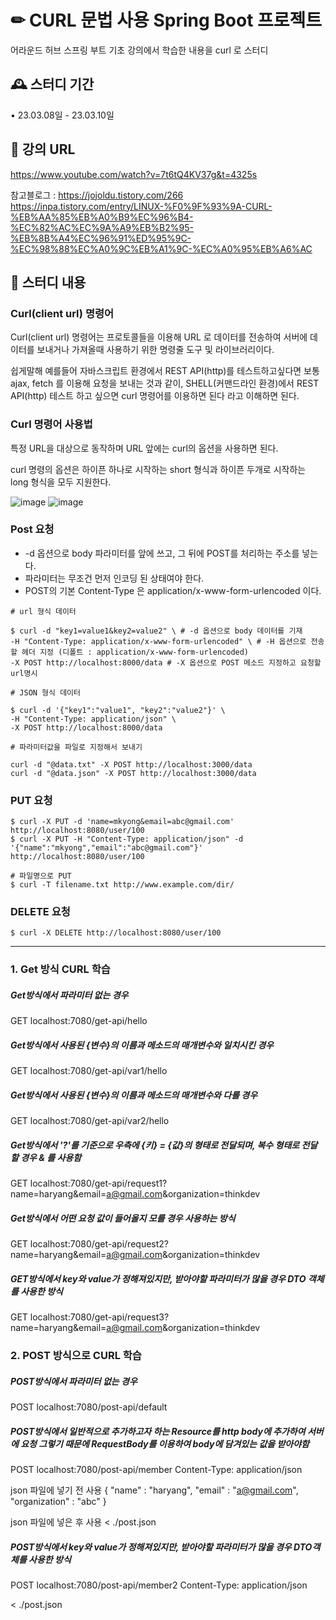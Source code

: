 # ✏ CURL 문법 사용 Spring Boot 프로젝트
어라운드 허브 스프링 부트 기초 강의에서 학습한 내용을 curl 로 스터디


## 🕰️ 스터디 기간
• 23.03.08일 - 23.03.10일


## 🔗 강의 URL
https://www.youtube.com/watch?v=7t6tQ4KV37g&t=4325s

참고블로그 : 
https://jojoldu.tistory.com/266
https://inpa.tistory.com/entry/LINUX-%F0%9F%93%9A-CURL-%EB%AA%85%EB%A0%B9%EC%96%B4-%EC%82%AC%EC%9A%A9%EB%B2%95-%EB%8B%A4%EC%96%91%ED%95%9C-%EC%98%88%EC%A0%9C%EB%A1%9C-%EC%A0%95%EB%A6%AC

## 📌 스터디 내용
### Curl(client url) 명령어
Curl(client url) 명령어는 프로토콜들을 이용해 URL 로 데이터를 전송하여 서버에 데이터를 보내거나 가져올때 사용하기 위한 명령줄 도구 및 라이브러리이다.

쉽게말해 예를들어 자바스크립트 환경에서 REST API(http)를 테스트하고싶다면 보통 ajax, fetch 를 이용해 요청을 보내는 것과 같이, SHELL(커맨드라인 환경)에서 REST API(http) 테스트 하고 싶으면 curl 명령어를 이용하면 된다 라고 이해하면 된다.

### Curl 명령어 사용법
특정 URL을 대상으로 동작하며 URL 앞에는 curl의 옵션을 사용하면 된다.

curl 명령의 옵션은 하이픈 하나로 시작하는 short 형식과 하이픈 두개로 시작하는 long 형식을 모두 지원한다.

![image](https://user-images.githubusercontent.com/73573088/224534826-a1b5e484-2629-4e27-8a51-02161ff105cf.png)
![image](https://user-images.githubusercontent.com/73573088/224534839-1ed65541-2739-4daf-afc2-88f0f371d6e7.png)

### Post 요청 
- -d 옵션으로 body 파라미터를 앞에 쓰고, 그 뒤에 POST를 처리하는 주소를 넣는다.
- 파라미터는 무조건 먼저 인코딩 된 상태여야 한다.
- POST의 기본 Content-Type 은 application/x-www-form-urlencoded 이다. 

```
# url 형식 데이터

$ curl -d "key1=value1&key2=value2" \ # -d 옵션으로 body 데이터를 기재
-H "Content-Type: application/x-www-form-urlencoded" \ # -H 옵션으로 전송할 헤더 지정 (디폴트 : application/x-www-form-urlencoded)
-X POST http://localhost:8000/data # -X 옵션으로 POST 메소드 지정하고 요청할 url명시
```

```
# JSON 형식 데이터

$ curl -d '{"key1":"value1", "key2":"value2"}' \
-H "Content-Type: application/json" \
-X POST http://localhost:8000/data
```

```
# 파라미터값을 파일로 지정해서 보내기

curl -d "@data.txt" -X POST http://localhost:3000/data
curl -d "@data.json" -X POST http://localhost:3000/data
```

### PUT 요청 
```
$ curl -X PUT -d 'name=mkyong&email=abc@gmail.com' http://localhost:8080/user/100
$ curl -X PUT -H "Content-Type: application/json" -d '{"name":"mkyong","email":"abc@gmail.com"}' http://localhost:8080/user/100

# 파일명으로 PUT
$ curl -T filename.txt http://www.example.com/dir/
```

### DELETE 요청
```
$ curl -X DELETE http://localhost:8080/user/100
```

***

### 1. Get 방식 CURL 학습

##### Get방식에서 파라미터 없는 경우
GET localhost:7080/get-api/hello

##### Get방식에서 사용된 {변수}의 이름과 메소드의 매개변수와 일치시킨 경우
GET localhost:7080/get-api/var1/hello

##### Get방식에서 사용된 {변수}의 이름과 메소드의 매개변수와 다를 경우
GET localhost:7080/get-api/var2/hello

##### Get방식에서 '?'를 기준으로 우측에 {키} = {값}의 형태로 전달되며, 복수 형태로 전달할 경우 & 를 사용함
GET localhost:7080/get-api/request1?name=haryang&email=a@gmail.com&organization=thinkdev

##### Get방식에서 어떤 요청 값이 들어올지 모를 경우 사용하는 방식
GET localhost:7080/get-api/request2?name=haryang&email=a@gmail.com&organization=thinkdev

##### GET방식에서 key와 value가 정해져있지만, 받아야할 파라미터가 많을 경우 DTO 객체를 사용한 방식
GET localhost:7080/get-api/request3?name=haryang&email=a@gmail.com&organization=thinkdev

### 2. POST 방식으로 CURL 학습

##### POST방식에서 파라미터 없는 경우
POST localhost:7080/post-api/default

##### POST방식에서 일반적으로 추가하고자 하는 Resource를 http body에 추가하여 서버에 요청 그렇기 때문에 RequestBody를 이용하여 body에 담겨있는 값을 받아야함
POST localhost:7080/post-api/member
Content-Type: application/json

 json 파일에 넣기 전 사용
{
  "name" : "haryang",
  "email" : "a@gmail.com",
  "organization" : "abc"
}

 json 파일에 넣은 후 사용
< ./post.json

##### POST방식에서 key와 value가 정해져있지만, 받아야할 파라미터가 많을 경우 DTO객체를 사용한 방식
POST localhost:7080/post-api/member2
Content-Type: application/json

< ./post.json
